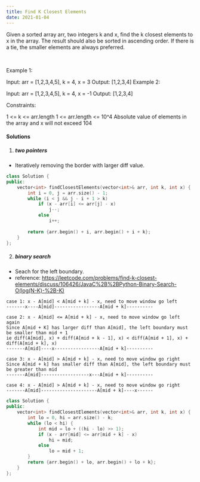 ```yaml
---
title: Find K Closest Elements
date: 2021-01-04
---
```

Given a sorted array arr, two integers k and x, find the k closest elements to x in the array. The result should also be sorted in ascending order. If there is a tie, the smaller elements are always preferred.

 

Example 1:

Input: arr = [1,2,3,4,5], k = 4, x = 3
Output: [1,2,3,4]
Example 2:

Input: arr = [1,2,3,4,5], k = 4, x = -1
Output: [1,2,3,4]
 

Constraints:

1 <= k <= arr.length
1 <= arr.length <= 10^4
Absolute value of elements in the array and x will not exceed 104


#### Solutions


1. ##### two pointers

- Iteratively removing the border with larger diff value.

```cpp
class Solution {
public:
    vector<int> findClosestElements(vector<int>& arr, int k, int x) {
        int i = 0, j = arr.size() - 1;
        while (i < j && j - i + 1 > k)
            if (x - arr[i] <= arr[j] - x)
                j--;
            else
                i++;
        
        return {arr.begin() + i, arr.begin() + i + k};
    }
};
```


2. ##### binary search

- Seach for the left boundary.
- reference: https://leetcode.com/problems/find-k-closest-elements/discuss/106426/JavaC%2B%2BPython-Binary-Search-O(log(N-K)-%2B-K)
```
case 1: x - A[mid] < A[mid + k] - x, need to move window go left
-------x----A[mid]-----------------A[mid + k]----------

case 2: x - A[mid] <= A[mid + k] - x, need to move window go left again
Since A[mid + K] has larger diff than A[mid], the left boundary must be smaller than mid + 1
ie diff(A[mid], x) + diff(A[mid + k - 1], x) < diff(A[mid + 1], x) + diff(A[mid + k], x)
-------A[mid]----x-----------------A[mid + k]----------

case 3: x - A[mid] > A[mid + k] - x, need to move window go right
Since A[mid + k] has smaller diff than A[mid], the left boundary must be greater than mid
-------A[mid]------------------x---A[mid + k]----------

case 4: x - A[mid] > A[mid + k] - x, need to move window go right
-------A[mid]---------------------A[mid + k]----x------
```

```cpp
class Solution {
public:
    vector<int> findClosestElements(vector<int>& arr, int k, int x) {
        int lo = 0, hi = arr.size() - k;
        while (lo < hi) {
            int mid = lo + ((hi - lo) >> 1);
            if (x - arr[mid] <= arr[mid + k] - x)
                hi = mid;
            else
                lo = mid + 1;
        }
        return {arr.begin() + lo, arr.begin() + lo + k};
    }
};
```